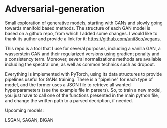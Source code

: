 # Adversarial-generation

Small exploration of generative models, starting with GANs and slowly going towards manifold based methods.
The structure of each GAN model is based on a github repo, from which I added some changes. I would like to thank its author and provide a link for it: https://github.com/unit8co/vegans.

This repo is a tool that I use for several purposes, including a vanilla GAN, a wasserstein GAN and their regularized versions using gradient penalty and a consistency term. Moreover, several normalizations methods are available including the spectral one, as well as common technics such as dropout.  

Everything is implemented with PyTorch, using its data structures to provide pipelines useful for GANs training. There is a "pipeline" for each type of model, and the former uses a JSON file to retrieve all wanted hyperparameters (see the example file in parsers). So, to train a new model, you just have to call one of the functions presented in the main python file, and change the written path to a parsed decription, if needed.

Upcoming models:

LSGAN,
SAGAN,
BIGAN

